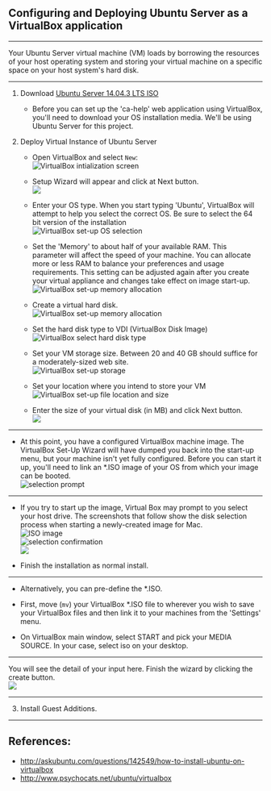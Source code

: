 
## Configuring and Deploying Ubuntu Server as a VirtualBox application


----

Your Ubuntu Server virtual machine (VM) loads by borrowing the resources of your host operating system and storing your virtual machine on a specific space on your host system's hard disk.

----


1. Download [Ubuntu Server 14.04.3 LTS ISO](http://www.ubuntu.com/download/server)
    - Before you can set up the 'ca-help' web application using VirtualBox, you'll need to download your OS installation media.  We'll be using Ubuntu Server for this project. 

2. Deploy Virtual Instance of Ubuntu Server

    - Open VirtualBox and select `New`: <br /> ![VirtualBox intialization screen](/images/1%20FirstImage.png)<br />

    - Setup Wizard will appear and click at Next button. <br/> ![](http://i.stack.imgur.com/fl3x4.jpg)

   - Enter your OS type.  When you start typing 'Ubuntu', VirtualBox will attempt to help you select the correct OS.  Be sure to select the 64 bit version of the installation  <br /> ![VirtualBox set-up OS selection](/images/2%20OS.png) <br />
    
   - Set the 'Memory' to about half of your available RAM. This parameter will affect the speed of your machine.  You can allocate more or less RAM to balance your preferences and usage requirements. This setting can be adjusted again after you  create your virtual appliance and changes take effect on image start-up.  <br /> ![VirtualBox set-up memory allocation](/images/3%20Memory.png)
    
   - Create a virtual hard disk.<br/>![VirtualBox set-up memory allocation](/images/4%20HDD.png)

   - Set the hard disk type to VDI (VirtualBox Disk Image)<br/> ![VirtualBox select hard disk type](/images/5%20Disk%20File%20Type.png)

   - Set your VM storage size. Between 20 and 40 GB should suffice for a moderately-sized web site. <br /> ![VirtualBox set-up storage](/images/6%20Storage.png)

   - Set your location where you intend to store your VM <br/>  ![VirtualBox set-up file location and size](/images/7%20HDD%20Size.png)

   - Enter the size of your virtual disk (in MB) and click Next button.  <br/> ![](http://i.stack.imgur.com/rnLDr.png)

----

   - At this point, you have a configured VirtualBox machine image. The VirtualBox Set-Up Wizard will have dumped you back into the start-up menu, but your machine isn't yet fully configured.  Before you can start it up, you'll need to link an *.ISO image of your OS from which your image can be booted. <br /> ![selection prompt](https://raw.githubusercontent.com/src-its/ca-web/master/images/8%20VB%20Start%20.png)

----

-  If you try to start up the image, Virtual Box may prompt to you select your host drive.  The screenshots that follow show the disk selection process when starting a newly-created image for Mac.
<br /> ![ISO image](https://raw.githubusercontent.com/src-its/ca-web/master/images/9%20ISO%20Selection.png)
<br /> ![selection confirmation](https://raw.githubusercontent.com/src-its/ca-web/master/images/10%20ISO%20Location.png)
<br /> ![](https://raw.githubusercontent.com/src-its/ca-web/master/images/11%20ISO%20Start.png)

- Finish the installation as normal install.

---

   - Alternatively, you can pre-define the *.ISO.

   - First, move (`mv`) your VirtualBox *.ISO file to wherever you wish to save your VirtualBox files and then link it to your machines from the 'Settings' menu.

   - On VirtualBox main window, select START and pick your MEDIA SOURCE. In your case, select iso on your desktop.
<!-- The original instructions stated to remove your installation `.ISO` from the virtual optical disk drive before restarting the VM. Not sure if this is necessary (or recommended). -->

---

You will see the detail of your input here.  Finish the wizard by clicking the create button.  <br/> ![](http://i.stack.imgur.com/L7bEX.jpg)

---

3. Install Guest Additions.


---

## References:

* http://askubuntu.com/questions/142549/how-to-install-ubuntu-on-virtualbox
* http://www.psychocats.net/ubuntu/virtualbox

<!-- we need to add a complete list of citations on this page-->
